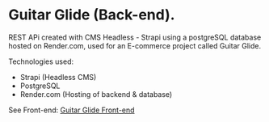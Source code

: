 # Guitar Glide (Back-end).
REST APi created with CMS Headless - Strapi using a postgreSQL database hosted on Render.com, used for an E-commerce project called Guitar Glide.

Technologies used: 

- Strapi (Headless CMS)
- PostgreSQL
- Render.com (Hosting of backend & database)

See Front-end: [Guitar Glide Front-end](https://github.com/CodeBreaker518/guitar-glide-remix)

